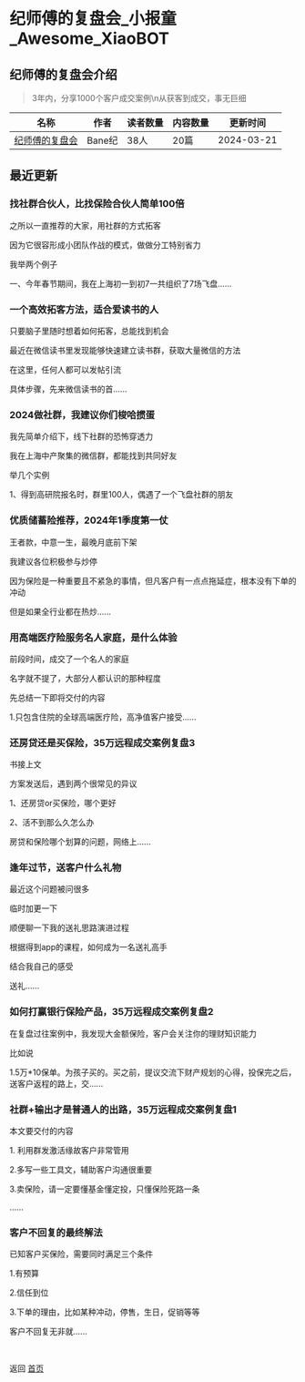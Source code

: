 # 纪师傅的复盘会_小报童_Awesome_XiaoBOT

## 纪师傅的复盘会介绍
> 3年内，分享1000个客户成交案例\n从获客到成交，事无巨细  
  


|名称|作者|读者数量|内容数量|更新时间|
|---|---|---|---|---|
|[纪师傅的复盘会](https://xiaobot.net/p/jishifu?refer=0b133df9-27dc-423b-8101-639049001c13)|Bane纪|38人|20篇|2024-03-21|

## 最近更新
### 找社群合伙人，比找保险合伙人简单100倍

之所以一直推荐的大家，用社群的方式拓客

因为它很容形成小团队作战的模式，做做分工特别省力

我举两个例子

一、今年春节期间，我在上海初一到初7一共组织了7场飞盘......

### 一个高效拓客方法，适合爱读书的人

只要脑子里随时想着如何拓客，总能找到机会

最近在微信读书里发现能够快速建立读书群，获取大量微信的方法

在这里，任何人都可以发帖引流

具体步骤，先来微信读书的首......

### 2024做社群，我建议你们梭哈掼蛋

我先简单介绍下，线下社群的恐怖穿透力

我在上海中产聚集的微信群，都能找到共同好友

举几个实例

1、得到高研院报名时，群里100人，偶遇了一个飞盘社群的朋友

### 优质储蓄险推荐，2024年1季度第一仗

王者款，中意一生，最晚月底前下架

我建议各位积极参与炒停

因为保险是一种重要且不紧急的事情，但凡客户有一点点拖延症，根本没有下单的冲动

但是如果全行业都在热炒......

### 用高端医疗险服务名人家庭，是什么体验

前段时间，成交了一个名人的家庭

名字就不提了，大部分人都认识的那种程度

先总结一下即将交付的内容

1.只包含住院的全球高端医疗险，高净值客户接受......

### 还房贷还是买保险，35万远程成交案例复盘3

书接上文

方案发送后，遇到两个很常见的异议

1、还房贷or买保险，哪个更好

2、活不到那么久怎么办

房贷和保险哪个划算的问题，网络上......

### 逢年过节，送客户什么礼物

最近这个问题被问很多

临时加更一下

顺便聊一下我的送礼思路演进过程

根据得到app的课程，如何成为一名送礼高手

结合我自己的感受

送礼......

### 如何打赢银行保险产品，35万远程成交案例复盘2

在复盘过往案例中，我发现大金额保险，客户会关注你的理财知识能力

比如说

1.5万*10保单。为孩子买的。买之前，提议交流下财产规划的心得，投保完之后，送客户返程的路上，交......

### 社群+输出才是普通人的出路，35万远程成交案例复盘1

本文要交付的内容

1\. 利用群发激活缘故客户非常管用

2.多写一些工具文，辅助客户沟通很重要

3.卖保险，请一定要懂基金懂定投，只懂保险死路一条

......

### 客户不回复的最终解法

已知客户买保险，需要同时满足三个条件

1.有预算

2.信任到位

3.下单的理由，比如某种冲动，停售，生日，促销等等

客户不回复无非就......


<a href="https://github.com/Reno9527/awesome-xiaobot" style="color: white; text-decoration: none;">awesome-xiaobot</a>

返回 [首页](../README.md)
